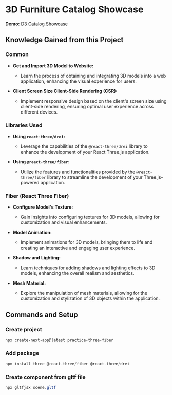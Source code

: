 # 3D Furniture Catalog Showcase

**Demo:** [D3 Catalog Showcase](https://d3catalog.vercel.app/show-case)

## Knowledge Gained from this Project

### Common

- **Get and Import 3D Model to Website:**

  - Learn the process of obtaining and integrating 3D models into a web application, enhancing the visual experience for users.

- **Client Screen Size Client-Side Rendering (CSR):**
  - Implement responsive design based on the client's screen size using client-side rendering, ensuring optimal user experience across different devices.

### Libraries Used

- **Using `react-three/drei`:**

  - Leverage the capabilities of the `@react-three/drei` library to enhance the development of your React Three.js application.

- **Using `@react-three/fiber`:**
  - Utilize the features and functionalities provided by the `@react-three/fiber` library to streamline the development of your Three.js-powered application.

### Fiber (React Three Fiber)

- **Configure Model's Texture:**

  - Gain insights into configuring textures for 3D models, allowing for customization and visual enhancements.

- **Model Animation:**

  - Implement animations for 3D models, bringing them to life and creating an interactive and engaging user experience.

- **Shadow and Lighting:**

  - Learn techniques for adding shadows and lighting effects to 3D models, enhancing the overall realism and aesthetics.

- **Mesh Material:**
  - Explore the manipulation of mesh materials, allowing for the customization and stylization of 3D objects within the application.

## Commands and Setup

### Create project

```powershell
npx create-next-app@latest practice-three-fiber
```

### Add package

```powershell
npm install three @react-three/fiber @react-three/drei
```

### Create component from gltf file

```powershell
npx gltfjsx scene.gltf
```
